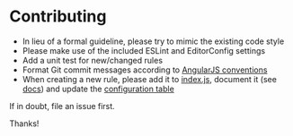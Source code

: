 # Contributing

* In lieu of a formal guideline, please try to mimic the existing code style
* Please make use of the included ESLint and EditorConfig settings
* Add a unit test for new/changed rules
* Format Git commit messages according to [AngularJS conventions][cc]
* When creating a new rule, please add it to [index.js][], document it (see
  [docs][]) and update the [configuration table][]

If in doubt, file an issue first.

Thanks!

[cc]: https://github.com/stevemao/conventional-changelog-angular/blob/master/convention.md
[docs]: docs/rules
[index.js]: index.js
[configuration table]: README.md#configuration
